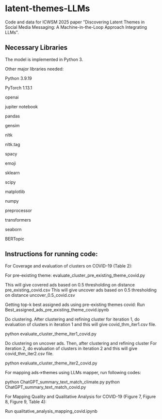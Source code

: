 # latent-themes-LLMs
Code and data for ICWSM 2025 paper "Discovering Latent Themes in Social Media Messaging: A Machine-in-the-Loop Approach Integrating LLMs".

## Necessary Libraries
The model is implemented in Python 3. 

Other major libraries needed:

Python 3.9.19

PyTorch 1.13.1

openai

jupiter notebook

pandas

gensim

nltk

nltk.tag

spacy

emoji

sklearn

scipy

matplotlib

numpy

preprocessor

transformers

seaborn

BERTopic

## Instructions for running code:

For Coverage and evaluation of clusters on COVID-19 (Table 2):

For pre-existing theme: 
evaluate_cluster_pre_existing_theme_covid.py

This will give covered ads based on 0.5 thresholding on distance pre_existing_covid.csv
This will give uncover ads based on 0.5 thresholding on distance uncover_0.5_covid.csv

Getting top-k best assigned ads using pre-existing themes covid:
Run Best_assigned_ads_pre_existing_theme_covid.ipynb


Do clustering. After clustering and refining cluster for iteration 1, do evaluation of clusters in iteration 1 and this will give covid_thm_iter1.csv file.

python evaluate_cluster_theme_iter1_covid.py
 
Do clustering on uncover ads. Then, after clustering and refining cluster For iteration 2, do evaluation of clusters in iteration 2 and this will give covid_thm_iter2.csv file.

python evaluate_cluster_theme_iter2_covid.py


For mapping ads->themes using LLMs mapper, run following codes:

python ChatGPT_summary_text_match_climate.py
python ChatGPT_summary_text_match_covid.py


For Mapping Quality and Qualitative Analysis for COVID-19 (Figure 7, Figure 8, Figure 9, Table 4):

Run qualitative_analysis_mapping_covid.ipynb

